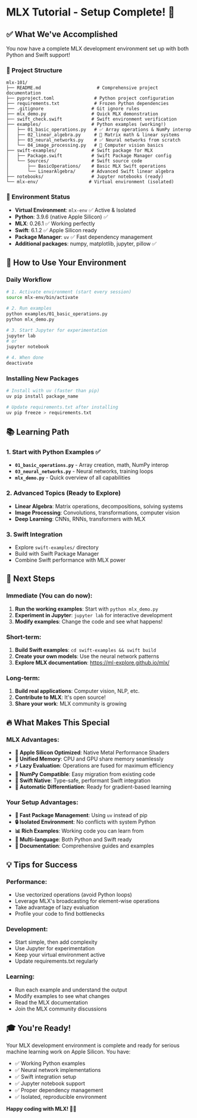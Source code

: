 # MLX Tutorial - Setup Complete! 🎉

## ✅ What We've Accomplished

You now have a complete MLX development environment set up with both Python and Swift support!

### 📁 Project Structure
```
mlx-101/
├── README.md                     # Comprehensive project documentation
├── pyproject.toml               # Python project configuration
├── requirements.txt             # Frozen Python dependencies
├── .gitignore                  # Git ignore rules
├── mlx_demo.py                 # Quick MLX demonstration
├── swift_check.swift           # Swift environment verification
├── examples/                   # Python examples (working!)
│   ├── 01_basic_operations.py   # ✅ Array operations & NumPy interop
│   ├── 02_linear_algebra.py     # 🧮 Matrix math & linear systems
│   ├── 03_neural_networks.py    # ✅ Neural networks from scratch
│   └── 04_image_processing.py   # 📸 Computer vision basics
├── swift-examples/             # Swift package for MLX
│   ├── Package.swift           # Swift Package Manager config
│   └── Sources/                # Swift source code
│       ├── BasicOperations/    # Basic MLX Swift operations
│       └── LinearAlgebra/      # Advanced Swift linear algebra
├── notebooks/                  # Jupyter notebooks (ready)
└── mlx-env/                   # Virtual environment (isolated)
```

### 🔧 Environment Status
- **Virtual Environment**: `mlx-env` ✅ Active & Isolated
- **Python**: 3.9.6 (native Apple Silicon) ✅ 
- **MLX**: 0.26.1 ✅ Working perfectly
- **Swift**: 6.1.2 ✅ Apple Silicon ready
- **Package Manager**: `uv` ✅ Fast dependency management
- **Additional packages**: numpy, matplotlib, jupyter, pillow ✅

## 🚀 How to Use Your Environment

### Daily Workflow
```bash
# 1. Activate environment (start every session)
source mlx-env/bin/activate

# 2. Run examples
python examples/01_basic_operations.py
python mlx_demo.py

# 3. Start Jupyter for experimentation
jupyter lab
# or
jupyter notebook

# 4. When done
deactivate
```

### Installing New Packages
```bash
# Install with uv (faster than pip)
uv pip install package_name

# Update requirements.txt after installing
uv pip freeze > requirements.txt
```

## 📚 Learning Path

### 1. Start with Python Examples ✅
- **`01_basic_operations.py`** - Array creation, math, NumPy interop
- **`03_neural_networks.py`** - Neural networks, training loops
- **`mlx_demo.py`** - Quick overview of all capabilities

### 2. Advanced Topics (Ready to Explore)
- **Linear Algebra**: Matrix operations, decompositions, solving systems
- **Image Processing**: Convolutions, transformations, computer vision
- **Deep Learning**: CNNs, RNNs, transformers with MLX

### 3. Swift Integration
- Explore `swift-examples/` directory
- Build with Swift Package Manager
- Combine Swift performance with MLX power

## 🎯 Next Steps

### Immediate (You can do now):
1. **Run the working examples**: Start with `python mlx_demo.py`
2. **Experiment in Jupyter**: `jupyter lab` for interactive development
3. **Modify examples**: Change the code and see what happens!

### Short-term:
1. **Build Swift examples**: `cd swift-examples && swift build`
2. **Create your own models**: Use the neural network patterns
3. **Explore MLX documentation**: https://ml-explore.github.io/mlx/

### Long-term:
1. **Build real applications**: Computer vision, NLP, etc.
2. **Contribute to MLX**: It's open source!
3. **Share your work**: MLX community is growing

## 🔥 What Makes This Special

### MLX Advantages:
- **🍎 Apple Silicon Optimized**: Native Metal Performance Shaders
- **🧠 Unified Memory**: CPU and GPU share memory seamlessly  
- **⚡ Lazy Evaluation**: Operations are fused for maximum efficiency
- **🐍 NumPy Compatible**: Easy migration from existing code
- **🦎 Swift Native**: Type-safe, performant Swift integration
- **🔧 Automatic Differentiation**: Ready for gradient-based learning

### Your Setup Advantages:
- **🚀 Fast Package Management**: Using `uv` instead of pip
- **🔒 Isolated Environment**: No conflicts with system Python
- **📊 Rich Examples**: Working code you can learn from
- **🎯 Multi-language**: Both Python and Swift ready
- **📝 Documentation**: Comprehensive guides and examples

## 💡 Tips for Success

### Performance:
- Use vectorized operations (avoid Python loops)
- Leverage MLX's broadcasting for element-wise operations
- Take advantage of lazy evaluation
- Profile your code to find bottlenecks

### Development:
- Start simple, then add complexity
- Use Jupyter for experimentation
- Keep your virtual environment active
- Update requirements.txt regularly

### Learning:
- Run each example and understand the output
- Modify examples to see what changes
- Read the MLX documentation
- Join the MLX community discussions

## 🎓 You're Ready!

Your MLX development environment is complete and ready for serious machine learning work on Apple Silicon. You have:

- ✅ Working Python examples
- ✅ Neural network implementations  
- ✅ Swift integration setup
- ✅ Jupyter notebook support
- ✅ Proper dependency management
- ✅ Isolated, reproducible environment

**Happy coding with MLX! 🍎🚀**
